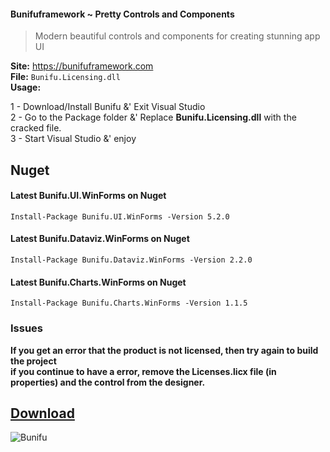 #### Bunifuframework ~ Pretty Controls and Components

> Modern beautiful controls and components for creating stunning app UI

**Site:** https://bunifuframework.com  
**File:** `Bunifu.Licensing.dll`  
**Usage:**

1 - Download/Install Bunifu &' Exit Visual Studio  
2 - Go to the Package folder &' Replace **Bunifu.Licensing.dll** with the cracked file.  
3 - Start Visual Studio &' enjoy   

## Nuget

#### Latest Bunifu.UI.WinForms on Nuget
```
Install-Package Bunifu.UI.WinForms -Version 5.2.0
```

#### Latest Bunifu.Dataviz.WinForms on Nuget  
```
Install-Package Bunifu.Dataviz.WinForms -Version 2.2.0
```

#### Latest Bunifu.Charts.WinForms on Nuget  
```
Install-Package Bunifu.Charts.WinForms -Version 1.1.5
```

### Issues
**If you get an error that the product is not licensed, then try again to build the project  
if you continue to have a error, remove the Licenses.licx file (in properties) and the control from the designer.**
 
## [Download](https://github.com/cydolo/CyberReverse/releases/download/12.0/Bunifu.Licensing.rar)
![Bunifu](https://files.catbox.moe/h8gfh2.jpg) 
